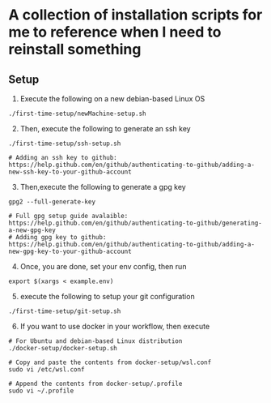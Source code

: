 # A collection of installation scripts for me to reference when I need to reinstall something

## Setup

1. Execute the following on a new debian-based Linux OS

```
./first-time-setup/newMachine-setup.sh
```

2. Then, execute the following to generate an ssh key

```
./first-time-setup/ssh-setup.sh

# Adding an ssh key to github: https://help.github.com/en/github/authenticating-to-github/adding-a-new-ssh-key-to-your-github-account
```

3. Then,execute the following to generate a gpg key

```
gpg2 --full-generate-key

# Full gpg setup guide avalaible: https://help.github.com/en/github/authenticating-to-github/generating-a-new-gpg-key
# Adding gpg key to github: https://help.github.com/en/github/authenticating-to-github/adding-a-new-gpg-key-to-your-github-account
```

4. Once, you are done, set your env config, then run

```
export $(xargs < example.env)
```

5. execute the following to setup your git configuration

```
./first-time-setup/git-setup.sh
```

6. If you want to use docker in your workflow, then execute

```
# For Ubuntu and debian-based Linux distribution
./docker-setup/docker-setup.sh

# Copy and paste the contents from docker-setup/wsl.conf
sudo vi /etc/wsl.conf

# Append the contents from docker-setup/.profile
sudo vi ~/.profile
```
